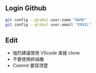 
## Login Github
```bash
git config --global user.name "NAME"
git config --global user.email "EMAIL"
```

## Edit
 - 強烈建議使用 VScode 直接 clone
 - 不要使用終端機
 - Commit 要寫清楚
